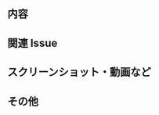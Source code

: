 ## 内容

<!--
プルリクエストの内容説明を端的に記載してください。
-->

## 関連 Issue

<!--
関連する Issue 番号を記載してください。
番号の前に "close" を書くと自動的に Issue が閉じられます。

（例）
ref #0
close #0
-->

## スクリーンショット・動画など

<!--
UI を変更した際は、変更がわかるような動画・スクリーンショットがあると助かります。
-->

## その他
